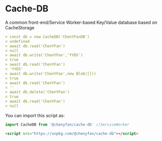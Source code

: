 # Cache-DB

A common front-end/Service Worker-based Key/Value database based on CacheStorage


```md
> const db = new CacheDB('ChenYFanDB')
< undefined
> await db.read('ChenYFan')
< null
> await db.write('ChenYFan','YYDS')
< true
> await db.read('ChenYFan')
< 'YYDS'
> await db.write('ChenYFan',new Blob([]))
< true
> await db.read('ChenYFan')
< ''
> await db.delete('ChenYFan')
< true
> await db.read('ChenYFan')
< null
```

You can import this script as:

```js
import CacheDB from '@chenyfan/cache-db' //ServiceWorker
```

```html
<script src="https://unpkg.com/@chenyfan/cache-db"></script>
```
